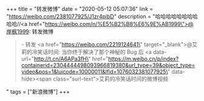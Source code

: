 +++
title = "转发微博"
date = "2020-05-12 05:07:36"
link = "https://weibo.com/2381077925/J1zr4pibD"
description = "哈哈哈哈哈哈哈哈哈哈//<a href=\"https://weibo.com/n/%E5%B2%B8%E6%9E%AB1999\">@岸枫1999</a>: 转发微博<br><blockquote> - 转发 <a href=\"https://weibo.com/2219124641\" target=\"_blank\">@艾莉的冷笑话时间</a>: 当你终于解决了那个神秘的 Bug 后  <a data-url=\"http://t.cn/A6APa3fH\" href=\"https://m.weibo.cn/p/index?containerid=2304444498093966819380&url_type=39&object_type=video&pos=1&luicode=10000011&lfid=1076032381077925\" data-hide><span class=\"surl-text\">艾莉的冷笑话时间的微博视频</span></a> </blockquote>"
tags = ["新浪微博"]
+++
